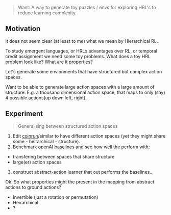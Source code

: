 > Want: A way to generate toy puzzles / envs for exploring HRL's to reduce learning complexity.

## Motivation

It does not seem clear (at least to me) what we mean by Hierarchical RL.

To study emergent languages, or HRLs advantages over RL, or temporal credit assignment we need some toy problems. What does a toy HRL problem look like? What are it properties?

Let's generate some envionments that have structured but complex action spaces.

Want to be able to generate large action spaces with a large amount of structure.
E.g. a thousand dimensional action space, that maps to only (say) 4 possible actions(up down left, right).


## Experiment

> Generalising between structured action spaces

1. Edit [coinrun]()/similar to have different action spaces (yet they might share some - heirarchical - structure).
2. Benchmark openAI [baselines]() and see how well the perform with;
  - transfering between spaces that share structure
  - large(er) action spaces
3. construct abstract-action learner that out performs the baselines...

Ok. So what properties might the present in the mapping from abstract actions to ground actions?

- Invertible (just a rotation or permutation)
- Heirarchical
- ?
